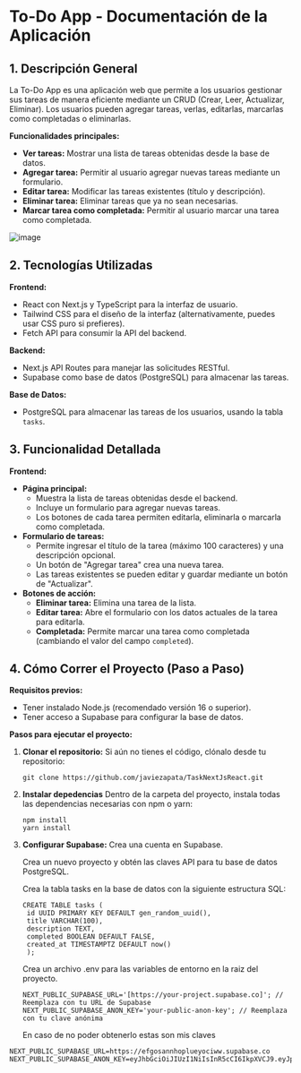 # To-Do App - Documentación de la Aplicación

## 1. Descripción General

La To-Do App es una aplicación web que permite a los usuarios gestionar sus tareas de manera eficiente mediante un CRUD (Crear, Leer, Actualizar, Eliminar). Los usuarios pueden agregar tareas, verlas, editarlas, marcarlas como completadas o eliminarlas.

**Funcionalidades principales:**

- **Ver tareas:** Mostrar una lista de tareas obtenidas desde la base de datos.
- **Agregar tarea:** Permitir al usuario agregar nuevas tareas mediante un formulario.
- **Editar tarea:** Modificar las tareas existentes (título y descripción).
- **Eliminar tarea:** Eliminar tareas que ya no sean necesarias.
- **Marcar tarea como completada:** Permitir al usuario marcar una tarea como completada.

![image](https://github.com/user-attachments/assets/e3ab1b63-004e-4a01-bcd5-be942e660f71)


## 2. Tecnologías Utilizadas

**Frontend:**

- React con Next.js y TypeScript para la interfaz de usuario.
- Tailwind CSS para el diseño de la interfaz (alternativamente, puedes usar CSS puro si prefieres).
- Fetch API para consumir la API del backend.

**Backend:**

- Next.js API Routes para manejar las solicitudes RESTful.
- Supabase como base de datos (PostgreSQL) para almacenar las tareas.

**Base de Datos:**

- PostgreSQL para almacenar las tareas de los usuarios, usando la tabla `tasks`.

## 3. Funcionalidad Detallada

**Frontend:**

- **Página principal:**
    - Muestra la lista de tareas obtenidas desde el backend.
    - Incluye un formulario para agregar nuevas tareas.
    - Los botones de cada tarea permiten editarla, eliminarla o marcarla como completada.
- **Formulario de tareas:**
    - Permite ingresar el título de la tarea (máximo 100 caracteres) y una descripción opcional.
    - Un botón de "Agregar tarea" crea una nueva tarea.
    - Las tareas existentes se pueden editar y guardar mediante un botón de "Actualizar".
- **Botones de acción:**
    - **Eliminar tarea:** Elimina una tarea de la lista.
    - **Editar tarea:** Abre el formulario con los datos actuales de la tarea para editarla.
    - **Completada:** Permite marcar una tarea como completada (cambiando el valor del campo `completed`).

## 4. Cómo Correr el Proyecto (Paso a Paso)

**Requisitos previos:**

- Tener instalado Node.js (recomendado versión 16 o superior).
- Tener acceso a Supabase para configurar la base de datos.

**Pasos para ejecutar el proyecto:**

1. **Clonar el repositorio:**
   Si aún no tienes el código, clónalo desde tu repositorio:
   ```
   git clone https://github.com/javiezapata/TaskNextJsReact.git
   ```
2. **Instalar depedencias**
   Dentro de la carpeta del proyecto, instala todas las dependencias necesarias con npm o yarn:
   ```
   npm install
   yarn install
   ```
2. **Configurar Supabase:**
   Crea una cuenta en Supabase.

   Crea un nuevo proyecto y obtén las claves API para tu base de datos PostgreSQL.

   Crea la tabla tasks en la base de datos con la siguiente estructura SQL:
   ```
   CREATE TABLE tasks (
    id UUID PRIMARY KEY DEFAULT gen_random_uuid(),
    title VARCHAR(100),
    description TEXT,
    completed BOOLEAN DEFAULT FALSE,
    created_at TIMESTAMPTZ DEFAULT now()
    );
   ```
   Crea un archivo .env para las variables de entorno en la raiz del proyecto.

    ```
    NEXT_PUBLIC_SUPABASE_URL='[https://your-project.supabase.co]'; // Reemplaza con tu URL de Supabase
    NEXT_PUBLIC_SUPABASE_ANON_KEY='your-public-anon-key'; // Reemplaza con tu clave anónima
   ```

    En caso de no poder obtenerlo estas son mis claves
  ```
  NEXT_PUBLIC_SUPABASE_URL=https://efgosannhoplueyociww.supabase.co
NEXT_PUBLIC_SUPABASE_ANON_KEY=eyJhbGciOiJIUzI1NiIsInR5cCI6IkpXVCJ9.eyJpc3MiOiJzdXBhYmFzZSIsInJlZiI6ImVmZ29zYW5uaG9wbHVleW9jaXd3Iiwicm9sZSI6ImFub24iLCJpYXQiOjE3MzgyMDczNzYsImV4cCI6MjA1Mzc4MzM3Nn0.cOmzXq1k76uElFAScPNZw2O8Ed0Yc2CqhzJALi1ELdI
  ```

   
